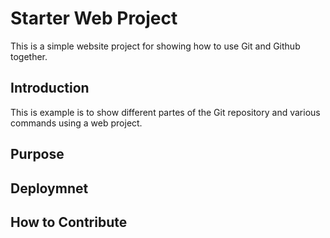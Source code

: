 # Starter Web Project

This is a simple website project for showing how to use Git and Github together.

## Introduction

This is example is to show different partes of the Git repository and various commands using a web project.

## Purpose

## Deploymnet

## How to Contribute
